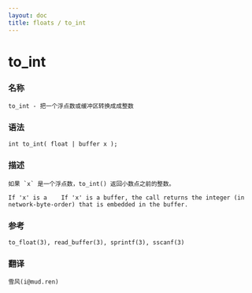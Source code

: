 ```yaml
---
layout: doc
title: floats / to_int
---
```

# to_int

### 名称

    to_int - 把一个浮点数或缓冲区转换成成整数

### 语法

    int to_int( float | buffer x );

### 描述

    如果 `x` 是一个浮点数，to_int() 返回小数点之前的整数。

    If 'x' is a    If 'x' is a buffer, the call returns the integer (in network-byte-order) that is embedded in the buffer.

### 参考

    to_float(3), read_buffer(3), sprintf(3), sscanf(3)

### 翻译 ###

    雪风(i@mud.ren)
